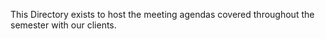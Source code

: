 This Directory exists to host the meeting agendas covered throughout the semester with our clients.
